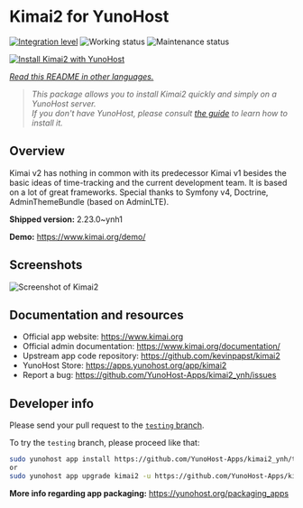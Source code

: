 <!--
N.B.: This README was automatically generated by <https://github.com/YunoHost/apps/tree/master/tools/readme_generator>
It shall NOT be edited by hand.
-->

# Kimai2 for YunoHost

[![Integration level](https://dash.yunohost.org/integration/kimai2.svg)](https://ci-apps.yunohost.org/ci/apps/kimai2/) ![Working status](https://ci-apps.yunohost.org/ci/badges/kimai2.status.svg) ![Maintenance status](https://ci-apps.yunohost.org/ci/badges/kimai2.maintain.svg)

[![Install Kimai2 with YunoHost](https://install-app.yunohost.org/install-with-yunohost.svg)](https://install-app.yunohost.org/?app=kimai2)

*[Read this README in other languages.](./ALL_README.md)*

> *This package allows you to install Kimai2 quickly and simply on a YunoHost server.*  
> *If you don't have YunoHost, please consult [the guide](https://yunohost.org/install) to learn how to install it.*

## Overview

Kimai v2 has nothing in common with its predecessor Kimai v1 besides the basic ideas of time-tracking and the current development team. It is based on a lot of great frameworks. Special thanks to Symfony v4, Doctrine, AdminThemeBundle (based on AdminLTE).


**Shipped version:** 2.23.0~ynh1

**Demo:** <https://www.kimai.org/demo/>

## Screenshots

![Screenshot of Kimai2](./doc/screenshots/screenshot1.png)

## Documentation and resources

- Official app website: <https://www.kimai.org>
- Official admin documentation: <https://www.kimai.org/documentation/>
- Upstream app code repository: <https://github.com/kevinpapst/kimai2>
- YunoHost Store: <https://apps.yunohost.org/app/kimai2>
- Report a bug: <https://github.com/YunoHost-Apps/kimai2_ynh/issues>

## Developer info

Please send your pull request to the [`testing` branch](https://github.com/YunoHost-Apps/kimai2_ynh/tree/testing).

To try the `testing` branch, please proceed like that:

```bash
sudo yunohost app install https://github.com/YunoHost-Apps/kimai2_ynh/tree/testing --debug
or
sudo yunohost app upgrade kimai2 -u https://github.com/YunoHost-Apps/kimai2_ynh/tree/testing --debug
```

**More info regarding app packaging:** <https://yunohost.org/packaging_apps>
